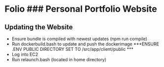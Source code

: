 # Folio ### Personal Portfolio Website

## Updating the Website

- Ensure bundle is compiled with newest updates (npm run compile)
- Run dockerbuild.bash to update and push the dockerimage ***ENSURE .ENV PUBLIC DIRECTORY SET TO /src/app/client/public ***
- Log into EC2
- Run relaunch.bash (located in home directory)
